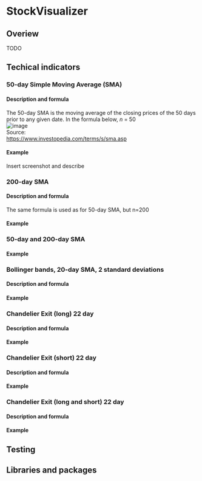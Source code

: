 # StockVisualizer
## Overiew
TODO

## Techical indicators
### 50-day Simple Moving Average (SMA)
#### Description and formula
The 50-day SMA is the moving average of the closing prices of the 50 days prior to any given date. In the formula below, *n* = 50 <br />
![image](https://user-images.githubusercontent.com/39235916/208290242-4b0b66d5-7a68-4352-afff-db710fcabd05.png) <br />
Source: <br />
https://www.investopedia.com/terms/s/sma.asp
#### Example
Insert screenshot and describe

### 200-day SMA
#### Description and formula
The same formula is used as for 50-day SMA, but n=200 <br />
#### Example

### 50-day and 200-day SMA
#### Example

### Bollinger bands, 20-day SMA, 2 standard deviations
#### Description and formula
#### Example

### Chandelier Exit (long) 22 day
#### Description and formula
#### Example

### Chandelier Exit (short) 22 day
#### Description and formula
#### Example

### Chandelier Exit (long and short) 22 day
#### Description and formula
#### Example

## Testing

## Libraries and packages

